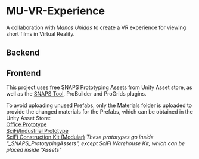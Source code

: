 # MU-VR-Experience
A collaboration with *Manos Unidas* to create a VR experience for viewing short films in Virtual Reality.

## Backend

## Frontend
This project uses free SNAPS Prototyping Assets from Unity Asset store, as well as the [SNAPS Tool](https://assetstore.unity.com/packages/tools/integration/asset-swap-tool-151202?aid=1101lPGj&utm_campaign=unity_affiliate&utm_medium=affiliate&utm_source=partnerize-linkmaker), ProBuilder and ProGrids plugins. 

To avoid uploading unused Prefabs, only the Materials folder is uploaded to provide the changed materials for the Prefabs, which can be obtained in the Unity Asset Store:  
[Office Prototype](https://assetstore.unity.com/packages/3d/environments/snaps-prototype-office-137490)  
[SciFi/Industrial Prototype](https://assetstore.unity.com/packages/3d/environments/sci-fi/snaps-prototype-sci-fi-industrial-136759)  
[SciFi Construction Kit (Modular)](https://assetstore.unity.com/packages/3d/environments/sci-fi/sci-fi-construction-kit-modular-159280) 
*These prototypes go inside "_SNAPS_PrototypingAssets", except SciFI Warehouse Kit, which can be placed inside "Assets"* 

